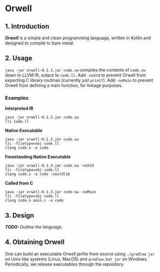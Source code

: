# Orwell
## 1. Introduction
**_Orwell_** is a simple and clean programming language, written in Kotlin and designed to compile to bare metal.

## 2. Usage
`java -jar orwell-0.1.3.jar code.sw` compiles the contents of `code.sw` down to LLVM IR, output to `code.ll`.
Add `-noStd` to prevent Orwell from expecting C library routines (currently just `printf`).
Add `-noMain` to prevent Orwell from defining a main function, for linkage purposes.

### Examples
**Interpreted IR**
```
java -jar orwell-0.1.3.jar code.sw
lli code.ll
```
**Native Executable**
```
java -jar orwell-0.1.3.jar code.sw
llc -filetype=obj code.ll
clang code.o -o code
```
**Freestanding Native Executable**
```
java -jar orwell-0.1.3.jar code.sw -noStd
llc -filetype=obj code.ll
clang code.o -o code -nostdlib
```
**Called from C**
```
java -jar orwell-0.1.3.jar code.sw -noMain
llc -filetype=obj code.ll
clang code.o main.c -o code
```

## 3. Design
_**TODO:** Outline the language._

## 4. Obtaining Orwell
One can build an executable Orwell jarfile from source using `./gradlew jar` on Unix-like systems (Linux, MacOS) and `gradlew.bat jar` on Windows.
Periodically, we release executables through the repository.